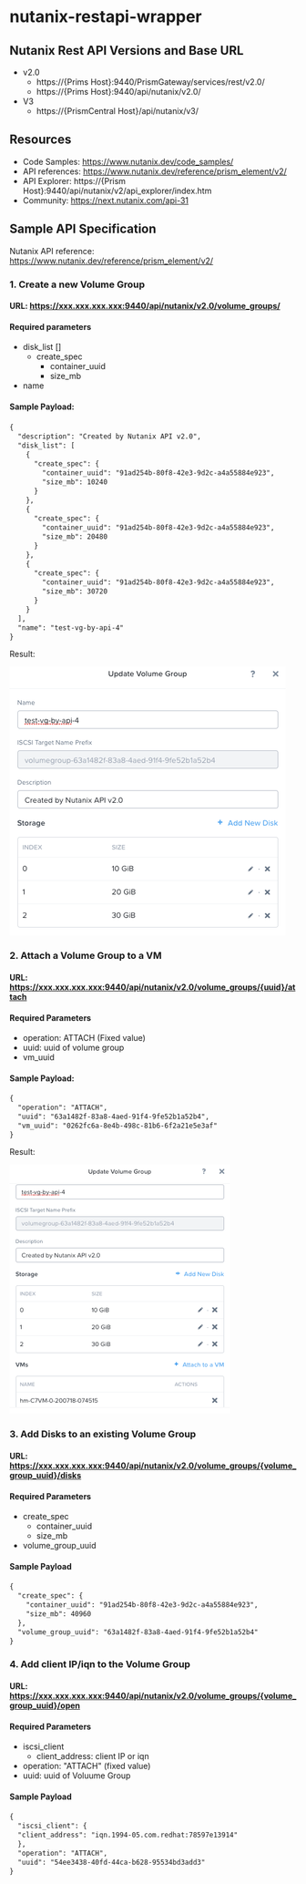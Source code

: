 # nutanix-restapi-wrapper

## Nutanix Rest API Versions and Base URL

* v2.0
  * https://{Prims Host}:9440/PrismGateway/services/rest/v2.0/
  * https://{Prims Host}:9440/api/nutanix/v2.0/
* V3
  * https://{PrismCentral Host}/api/nutanix/v3/


## Resources

* Code Samples: https://www.nutanix.dev/code_samples/
* API references: https://www.nutanix.dev/reference/prism_element/v2/
* API Explorer: https://{Prism Host}:9440/api/nutanix/v2/api_explorer/index.htm
* Community: https://next.nutanix.com/api-31


## Sample API Specification

Nutanix API reference: https://www.nutanix.dev/reference/prism_element/v2/

### 1. Create a new Volume Group

#### URL: https://xxx.xxx.xxx.xxx:9440/api/nutanix/v2.0/volume_groups/

#### Required parameters
* disk_list []
   * create_spec
      * container_uuid
      * size_mb
* name

#### Sample Payload:
```
{
  "description": "Created by Nutanix API v2.0",
  "disk_list": [
    {
      "create_spec": {
        "container_uuid": "91ad254b-80f8-42e3-9d2c-a4a55884e923",
        "size_mb": 10240
      }
    },
    {
      "create_spec": {
        "container_uuid": "91ad254b-80f8-42e3-9d2c-a4a55884e923",
        "size_mb": 20480
      }
    },
    {
      "create_spec": {
        "container_uuid": "91ad254b-80f8-42e3-9d2c-a4a55884e923",
        "size_mb": 30720
      }
    }
  ],
  "name": "test-vg-by-api-4"
}
```

Result:

![result](resources/CreateVG_result.png)

### 2. Attach a Volume Group to a VM

#### URL: https://xxx.xxx.xxx.xxx:9440/api/nutanix/v2.0/volume_groups/{uuid}/attach

#### Required Parameters

* operation: ATTACH (Fixed value)
* uuid: uuid of volume group
* vm_uuid

#### Sample Payload:
```
{
  "operation": "ATTACH",
  "uuid": "63a1482f-83a8-4aed-91f4-9fe52b1a52b4",
  "vm_uuid": "0262fc6a-8e4b-498c-81b6-6f2a21e5e3af"
}
```

Result:

![Result](resources/AttachVGroup2VM.png)

### 3. Add Disks to an existing Volume Group

#### URL: https://xxx.xxx.xxx.xxx:9440/api/nutanix/v2.0/volume_groups/{volume_group_uuid}/disks

#### Required Parameters

* create_spec
  * container_uuid
  * size_mb
* volume_group_uuid

#### Sample Payload

```
{
  "create_spec": {
    "container_uuid": "91ad254b-80f8-42e3-9d2c-a4a55884e923",
    "size_mb": 40960
  },
  "volume_group_uuid": "63a1482f-83a8-4aed-91f4-9fe52b1a52b4"
}
```

### 4. Add client IP/iqn to the Volume Group

#### URL: https://xxx.xxx.xxx.xxx:9440/api/nutanix/v2.0/volume_groups/{volume_group_uuid}/open

#### Required Parameters
* iscsi_client
  * client_address: client IP or iqn
* operation: "ATTACH" (fixed value)
* uuid: uuid of Voluume Group

#### Sample Payload
```
{
  "iscsi_client": {
  "client_address": "iqn.1994-05.com.redhat:78597e13914"
  },
  "operation": "ATTACH",
  "uuid": "54ee3438-40fd-44ca-b628-95534bd3add3"
}
```
